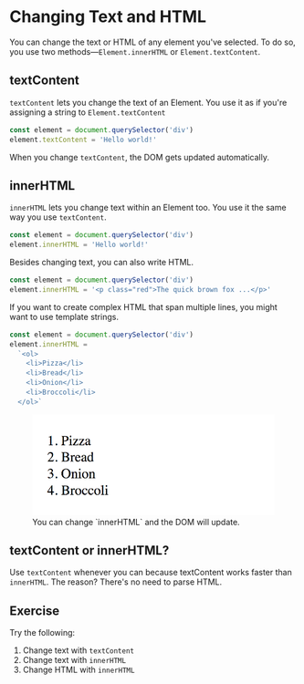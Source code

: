 # Changing Text and HTML

You can change the text or HTML of any element you've selected. To do so, you use two methods—`Element.innerHTML` or `Element.textContent`.

## textContent

`textContent` lets you change the text of an Element. You use it as if you're assigning a string to `Element.textContent`

```js
const element = document.querySelector('div')
element.textContent = 'Hello world!'
```

When you change `textContent`, the DOM gets updated automatically.

## innerHTML

`innerHTML` lets you change text within an Element too. You use it the same way you use `textContent`.

```js
const element = document.querySelector('div')
element.innerHTML = 'Hello world!'
```

Besides changing text, you can also write HTML.

```js
const element = document.querySelector('div')
element.innerHTML = '<p class="red">The quick brown fox ...</p>'
```

If you want to create complex HTML that span multiple lines, you might want to use template strings.

```js
const element = document.querySelector('div')
element.innerHTML =
  `<ol>
    <li>Pizza</li>
    <li>Bread</li>
    <li>Onion</li>
    <li>Broccoli</li>
  </ol>`
```

<figure>
  <img src="../../images/text-content-forms/change-contents/innerHTML.png" alt="Screenshot of the DOM that shows the four list items">
  <figcaption>You can change `innerHTML` and the DOM will update.</figcaption>
</figure>

## textContent or innerHTML?

Use `textContent` whenever you can because textContent works faster than `innerHTML`. The reason? There's no need to parse HTML.

## Exercise

Try the following:

1. Change text with `textContent`
2. Change text with `innerHTML`
3. Change HTML with `innerHTML`